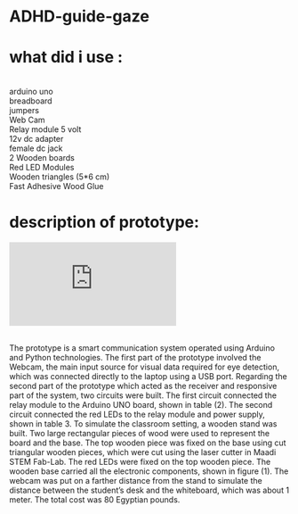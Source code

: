 # ADHD-guide-gaze
# <b>what did i use : </b>
<br>arduino uno
<br>breadboard
<br>jumpers
<br>Web Cam
<br>Relay module 5 volt
<br>12v dc adapter
<br>female dc jack
<br>2 Wooden boards
<br>Red LED Modules
<br>Wooden triangles (5*6 cm)
<br>Fast Adhesive Wood Glue
# <b>description of prototype: </b>
![prototype](https://github.com/haneen35/ADHD-guide-gaze/edit/main/README.md#:~:text=arduinocodeADHD.ino-,prototype,-.jpg)

<br>The prototype is a smart communication system operated using Arduino and Python technologies. The first part of the prototype involved the Webcam, the main input source for visual data required for eye detection, which was connected directly to the laptop using a USB port. Regarding the second part of the prototype which acted as the receiver and responsive part of the system, two circuits were built. The first circuit connected the relay module to the Arduino UNO board, shown in table (2). 
The second circuit connected the red LEDs to the relay module and power supply, shown in table 3. To simulate the classroom setting, a wooden stand was built. Two large rectangular pieces of wood were used to represent the board and the base. The top wooden piece was fixed on the base using cut triangular wooden pieces, which were cut using the laser cutter in Maadi STEM Fab-Lab. The red LEDs were fixed on the top wooden piece. The wooden base carried all the electronic components, shown in figure (1). The webcam was put on a farther distance from the stand to simulate the distance between the student’s desk and the whiteboard, which was about 1 meter. The total cost was 80 Egyptian pounds.
